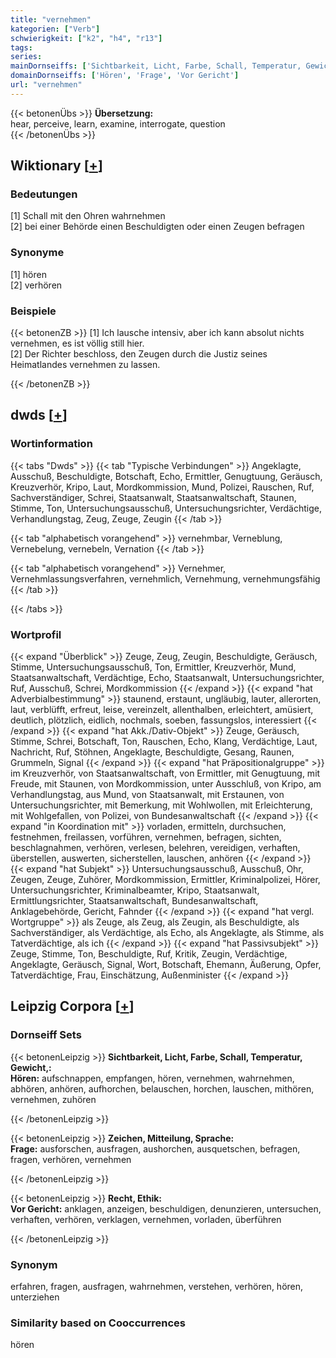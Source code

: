 ```yaml
---
title: "vernehmen"
kategorien: ["Verb"]
schwierigkeit: ["k2", "h4", "r13"]
tags:
series:
mainDornseiffs: ['Sichtbarkeit, Licht, Farbe, Schall, Temperatur, Gewicht,', 'Zeichen, Mitteilung, Sprache', 'Recht, Ethik']
domainDornseiffs: ['Hören', 'Frage', 'Vor Gericht']
url: "vernehmen"
---
```


{{< betonenÜbs >}}
**Übersetzung:**  
hear, perceive, learn, examine, interrogate, question  
{{< /betonenÜbs >}}

## Wiktionary [[+](https://de.wiktionary.org/wiki/vernehmen)]

### Bedeutungen
[1] Schall mit den Ohren wahrnehmen  
[2] bei einer Behörde einen Beschuldigten oder einen Zeugen befragen  

### Synonyme
[1] hören  
[2] verhören  

### Beispiele
{{< betonenZB >}}
[1] Ich lausche intensiv, aber ich kann absolut nichts vernehmen, es ist völlig still hier.  
[2] Der Richter beschloss, den Zeugen durch die Justiz seines Heimatlandes vernehmen zu lassen.  

{{< /betonenZB >}}


## dwds [[+](https://www.dwds.de/wb/vernehmen)]

### Wortinformation
{{< tabs "Dwds" >}}
{{< tab "Typische Verbindungen" >}}
Angeklagte, Ausschuß, Beschuldigte, Botschaft, Echo, Ermittler, Genugtuung, Geräusch, Kreuzverhör, Kripo, Laut, Mordkommission, Mund, Polizei, Rauschen, Ruf, Sachverständiger, Schrei, Staatsanwalt, Staatsanwaltschaft, Staunen, Stimme, Ton, Untersuchungsausschuß, Untersuchungsrichter, Verdächtige, Verhandlungstag, Zeug, Zeuge, Zeugin
{{< /tab >}}

{{< tab "alphabetisch vorangehend" >}}
vernehmbar, Verneblung, Vernebelung, vernebeln, Vernation
{{< /tab >}}

{{< tab "alphabetisch vorangehend" >}}
Vernehmer, Vernehmlassungsverfahren, vernehmlich, Vernehmung, vernehmungsfähig
{{< /tab >}}

{{< /tabs >}}

### Wortprofil
{{< expand "Überblick" >}} Zeuge, Zeug, Zeugin, Beschuldigte, Geräusch, Stimme, Untersuchungsausschuß, Ton, Ermittler, Kreuzverhör, Mund, Staatsanwaltschaft, Verdächtige, Echo, Staatsanwalt, Untersuchungsrichter, Ruf, Ausschuß, Schrei, Mordkommission {{< /expand >}}
{{< expand "hat Adverbialbestimmung" >}} staunend, erstaunt, ungläubig, lauter, allerorten, laut, verblüfft, erfreut, leise, vereinzelt, allenthalben, erleichtert, amüsiert, deutlich, plötzlich, eidlich, nochmals, soeben, fassungslos, interessiert {{< /expand >}}
{{< expand "hat Akk./Dativ-Objekt" >}} Zeuge, Geräusch, Stimme, Schrei, Botschaft, Ton, Rauschen, Echo, Klang, Verdächtige, Laut, Nachricht, Ruf, Stöhnen, Angeklagte, Beschuldigte, Gesang, Raunen, Grummeln, Signal {{< /expand >}}
{{< expand "hat Präpositionalgruppe" >}} im Kreuzverhör, von Staatsanwaltschaft, von Ermittler, mit Genugtuung, mit Freude, mit Staunen, von Mordkommission, unter Ausschluß, von Kripo, am Verhandlungstag, aus Mund, von Staatsanwalt, mit Erstaunen, von Untersuchungsrichter, mit Bemerkung, mit Wohlwollen, mit Erleichterung, mit Wohlgefallen, von Polizei, von Bundesanwaltschaft {{< /expand >}}
{{< expand "in Koordination mit" >}} vorladen, ermitteln, durchsuchen, festnehmen, freilassen, vorführen, vernehmen, befragen, sichten, beschlagnahmen, verhören, verlesen, belehren, vereidigen, verhaften, überstellen, auswerten, sicherstellen, lauschen, anhören {{< /expand >}}
{{< expand "hat Subjekt" >}} Untersuchungsausschuß, Ausschuß, Ohr, Zeugen, Zeuge, Zuhörer, Mordkommission, Ermittler, Kriminalpolizei, Hörer, Untersuchungsrichter, Kriminalbeamter, Kripo, Staatsanwalt, Ermittlungsrichter, Staatsanwaltschaft, Bundesanwaltschaft, Anklagebehörde, Gericht, Fahnder {{< /expand >}}
{{< expand "hat vergl. Wortgruppe" >}} als Zeuge, als Zeug, als Zeugin, als Beschuldigte, als Sachverständiger, als Verdächtige, als Echo, als Angeklagte, als Stimme, als Tatverdächtige, als ich {{< /expand >}}
{{< expand "hat Passivsubjekt" >}} Zeuge, Stimme, Ton, Beschuldigte, Ruf, Kritik, Zeugin, Verdächtige, Angeklagte, Geräusch, Signal, Wort, Botschaft, Ehemann, Äußerung, Opfer, Tatverdächtige, Frau, Einschätzung, Außenminister {{< /expand >}}

## Leipzig Corpora [[+](https://corpora.uni-leipzig.de/en/res?word=vernehmen&corpusId=deu_newscrawl-public_2018)]

### Dornseiff Sets
{{< betonenLeipzig >}}
**Sichtbarkeit, Licht, Farbe, Schall, Temperatur, Gewicht,:**  
**Hören:** aufschnappen, empfangen, hören, vernehmen, wahrnehmen, abhören, anhören, aufhorchen, belauschen, horchen, lauschen, mithören, vernehmen, zuhören  

{{< /betonenLeipzig >}}


{{< betonenLeipzig >}}
**Zeichen, Mitteilung, Sprache:**  
**Frage:** ausforschen, ausfragen, aushorchen, ausquetschen, befragen, fragen, verhören, vernehmen  

{{< /betonenLeipzig >}}


{{< betonenLeipzig >}}
**Recht, Ethik:**  
**Vor Gericht:** anklagen, anzeigen, beschuldigen, denunzieren, untersuchen, verhaften, verhören, verklagen, vernehmen, vorladen, überführen  

{{< /betonenLeipzig >}}

### Synonym
erfahren, fragen, ausfragen, wahrnehmen, verstehen, verhören, hören, unterziehen


### Similarity based on Cooccurrences
hören

